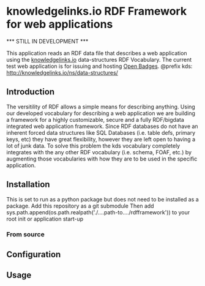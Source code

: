 # knowledgelinks.io RDF Framework for web applications

*** STILL IN DEVELOPMENT ***

This application reads an RDF data file that describes a web application using the [knowledgelinks.io][KL] data-structures RDF Vocabulary. The current test web application is for issuing and hosting [Open Badges][OPENBADGE].
@prefix kds: <http://knowledgelinks.io/ns/data-structures/> 

## Introduction
The versitility of RDF allows a simple means for describing anything. Using our developed vocabulary for describing a web application we are building a framework for a highly customizable, secure and a fully RDF/bigdata integrated web application framework. Since RDF databases do not have an inherent forced data structures like SQL Databases (i.e. table defs, primary keys, etc) they have great flexibility, however they are left open to having a lot of junk data. To solve this problem the kds vocabulary completely integrates with the any other RDF vocabulary (i.e. schema, FOAF, etc.) by augmenting those vocabularies with how they are to be used in the specific application. 

## Installation
This is set to run as a python package but does not need to be installed as a package. Add this repository as a git submodule 
Then add sys.path.append(os.path.realpath('./....path-to..../rdfframework')) to your root init or application start-up

### From source


## Configuration


## Usage



[KL]: http://knowledgelinks.io/
[FEDORA]: http://fedora-commons.org/
[ISLANDORA_CA]: http://islandora.ca/
[OPENBADGE]: http://openbadges.org/
[PY3]: https://www.python.org/
[VRTENV]: http://virtualenv.readthedocs.org/
